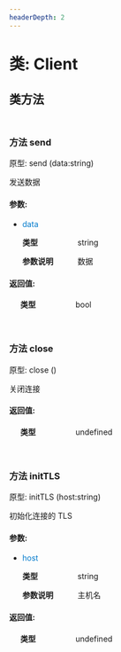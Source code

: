 ```yaml
---
headerDepth: 2
---
```


# 类: Client
## 类方法

<p style="height: 10px;margin:0px"></p>

### <span class='member-header function'></span> 方法  send

原型:  send (data:string)

发送数据

#### 参数:

* <span style='color: #007acc'>data</span>

    <span style='display: inline-block; width:100px'>**类型**</span>string

    <span style='display: inline-block; width:100px'>**参数说明**</span>数据


#### 返回值:

<span style='display: inline-block; width:100px;margin-left:20px'>**类型**</span>bool



<p style="height: 10px;margin:0px"></p>

<p style="height: 10px;margin:0px"></p>

### <span class='member-header function'></span> 方法  close

原型:  close ()

关闭连接

#### 返回值:

<span style='display: inline-block; width:100px;margin-left:20px'>**类型**</span>undefined



<p style="height: 10px;margin:0px"></p>

<p style="height: 10px;margin:0px"></p>

### <span class='member-header function'></span> 方法  initTLS

原型:  initTLS (host:string)

初始化连接的 TLS 

#### 参数:

* <span style='color: #007acc'>host</span>

    <span style='display: inline-block; width:100px'>**类型**</span>string

    <span style='display: inline-block; width:100px'>**参数说明**</span>主机名


#### 返回值:

<span style='display: inline-block; width:100px;margin-left:20px'>**类型**</span>undefined



<p style="height: 10px;margin:0px"></p>

